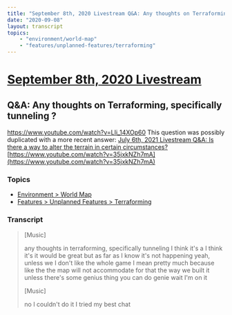 ```yaml
---
title: "September 8th, 2020 Livestream Q&A: Any thoughts on Terraforming, specifically tunneling ?"
date: "2020-09-08"
layout: transcript
topics:
    - "environment/world-map"
    - "features/unplanned-features/terraforming"
---
```

# [September 8th, 2020 Livestream](../2020-09-08.md)
## Q&A: Any thoughts on Terraforming, specifically tunneling ?
https://www.youtube.com/watch?v=LIi_14XOp60
This question was possibly duplicated with a more recent answer: [July 6th, 2021 Livestream Q&A: Is there a way to alter the terrain in certain circumstances?](./yt-35jxkNZh7mA.md) [https://www.youtube.com/watch?v=35jxkNZh7mA](https://www.youtube.com/watch?v=35jxkNZh7mA)


### Topics
* [Environment > World Map](../topics/environment/world-map.md)
* [Features > Unplanned Features > Terraforming](../topics/features/unplanned-features/terraforming.md)

### Transcript

> [Music]
>
> any thoughts in terraforming, specifically tunneling I think it's a I think it's it would be great but as far as I know it's not happening yeah, unless we I don't like the whole game I mean pretty much because like the the map will not accommodate for that the way we built it unless there's some genius thing you can do genie wait I'm on it
>
> [Music]
>
> no I couldn't do it I tried my best chat
